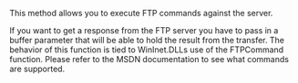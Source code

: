 ﻿This method allows you to execute FTP commands against the server. 

If you want to get a response from the FTP server you have to pass in a buffer parameter that will be able to hold the result from the transfer. The behavior of this function is tied to WinInet.DLLs use of the FTPCommand function. Please refer to the MSDN documentation to see what commands are supported.